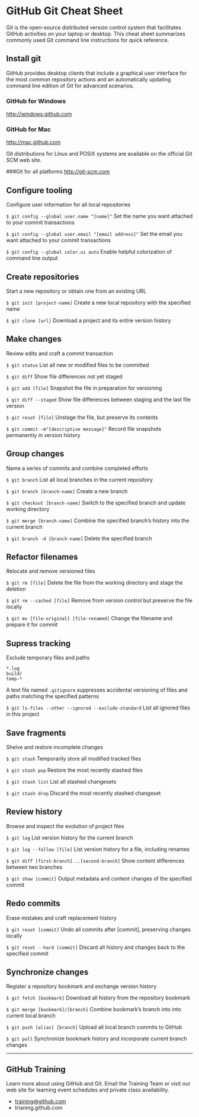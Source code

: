 # GitHub Git Cheat Sheet

Git is the open-source distributed version control system that facilitates GitHub activities on your laptop or desktop. This cheat sheet summarizes commonly used Git command line instructions for quick reference.

## Install git
GitHub provides desktop clients that include a graphical user interface for the most common repository actions and an automatically updating command line edition of Git for advanced  scenarios.

### GitHub for Windows
http://windows.github.com

### GitHub for Mac
http://mac.github.com

Git distributions for Linux and POSIX systems are available on the official Git SCM web site.

###Git for all platforms
http://git-scm.com

## Configure tooling
Configure user information for all local repositories

```$ git config --global user.name "[name]"```
Set the name you want attached to your commit transactions

```$ git config --global user.email "[email address]"```
Set the email you want attached to your commit transactions

```$ git config --global color.ui auto```
Enable helpful colorization of command line output


## Create repositories
Start a new repository or obtain one from an existing URL

```$ git init [project-name]```
Create a new local repository with the specified name

```$ git clone [url]```
Download a project and its entire version history

## Make changes
Review edits and craft a commit transaction

```$ git status```
List all new or modified files to be committed

```$ git diff```
Show file differences not yet staged

```$ git add [file]```
Snapshot the file in preparation for versioning

```$ git diff --staged```
Show file differences between staging and the last file version

```$ git reset [file]```
Unstage the file, but preserve its contents

```$ git commit -m"[descriptive message]"```
Record file snapshots permanently in version history

## Group changes
Name a series of commits and combine completed efforts

```$ git branch```
List all local branches in the current repository

```$ git branch [branch-name]```
Create a new branch

```$ git checkout [branch-name]```
Switch to the specified branch and update working directory

```$ git merge [branch-name]```
Combine the specified branch’s history into the current branch

```$ git branch -d [branch-name]```
Delete the specified branch


## Refactor filenames
Relocate and remove versioned files

```$ git rm [file]```
Delete the file from the working directory and stage the deletion

```$ git rm --cached [file]```
Remove from version control but preserve the file locally

```$ git mv [file-original] [file-renamed]```
Change the filename and prepare it for commit

## Supress tracking
Exclude temporary files and paths

```
*.log
build/
temp-*
```
A text file named `.gitignore` suppresses accidental versioning of files and paths matching the specified patterns

```$ git ls-files --other --ignored --exclude-standard```
List all ignored files in this project

## Save fragments
Shelve and restore incomplete changes

```$ git stash```
Temporarily store all modified tracked files

```$ git stash pop```
Restore the most recently stashed files

```$ git stash list```
List all stashed changesets

```$ git stash drop```
Discard the most recently stashed changeset

## Review history
Browse and inspect the evolution of project files

```$ git log```
List version history for the current branch

```$ git log --follow [file]```
List version history for a file, including renames

```$ git diff [first-branch]...[second-branch]```
Show content differences between two branches

```$ git show [commit]```
Output metadata and content changes of the specified commit

## Redo commits
Erase mistakes and craft replacement history

```$ git reset [commit]```
Undo all commits after [commit], preserving changes locally

```$ git reset --hard [commit]```
Discard all history and changes back to the specified commit

## Synchronize changes
Register a repository bookmark and exchange version history

```$ git fetch [bookmark]```
Download all history from the repository bookmark

```$ git merge [bookmark]/[branch]```
Combine bookmark’s branch into into current local branch

```$ git push [alias] [branch]```
Upload all local branch commits to GitHub

```$ git pull```
Synchronize bookmark history and incorporate current branch changes

---

## GitHub Training
Learn more about using GitHub and Git. Email the Training Team or visit our web site for learning event schedules and private class availability.

* training@github.com
* trianing.github.com
